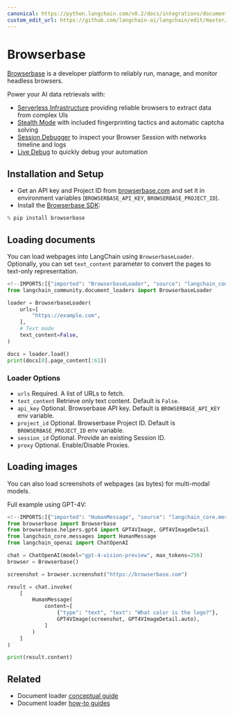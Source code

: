 ```yaml
---
canonical: https://python.langchain.com/v0.2/docs/integrations/document_loaders/browserbase/
custom_edit_url: https://github.com/langchain-ai/langchain/edit/master/docs/docs/integrations/document_loaders/browserbase.ipynb
---
```


# Browserbase

[Browserbase](https://browserbase.com) is a developer platform to reliably run, manage, and monitor headless browsers.

Power your AI data retrievals with:
- [Serverless Infrastructure](https://docs.browserbase.com/under-the-hood) providing reliable browsers to extract data from complex UIs
- [Stealth Mode](https://docs.browserbase.com/features/stealth-mode) with included fingerprinting tactics and automatic captcha solving
- [Session Debugger](https://docs.browserbase.com/features/sessions) to inspect your Browser Session with networks timeline and logs
- [Live Debug](https://docs.browserbase.com/guides/session-debug-connection/browser-remote-control) to quickly debug your automation

## Installation and Setup

- Get an API key and Project ID from [browserbase.com](https://browserbase.com) and set it in environment variables (`BROWSERBASE_API_KEY`, `BROWSERBASE_PROJECT_ID`).
- Install the [Browserbase SDK](http://github.com/browserbase/python-sdk):

```python
% pip install browserbase
```

## Loading documents

You can load webpages into LangChain using `BrowserbaseLoader`. Optionally, you can set `text_content` parameter to convert the pages to text-only representation.

```python
<!--IMPORTS:[{"imported": "BrowserbaseLoader", "source": "langchain_community.document_loaders", "docs": "https://api.python.langchain.com/en/latest/document_loaders/langchain_community.document_loaders.browserbase.BrowserbaseLoader.html", "title": "Browserbase"}]-->
from langchain_community.document_loaders import BrowserbaseLoader
```

```python
loader = BrowserbaseLoader(
    urls=[
        "https://example.com",
    ],
    # Text mode
    text_content=False,
)

docs = loader.load()
print(docs[0].page_content[:61])
```

### Loader Options

- `urls` Required. A list of URLs to fetch.
- `text_content` Retrieve only text content. Default is `False`.
- `api_key` Optional. Browserbase API key. Default is `BROWSERBASE_API_KEY` env variable.
- `project_id` Optional. Browserbase Project ID. Default is `BROWSERBASE_PROJECT_ID` env variable.
- `session_id` Optional. Provide an existing Session ID.
- `proxy` Optional. Enable/Disable Proxies.

## Loading images

You can also load screenshots of webpages (as bytes) for multi-modal models.

Full example using GPT-4V:

```python
<!--IMPORTS:[{"imported": "HumanMessage", "source": "langchain_core.messages", "docs": "https://api.python.langchain.com/en/latest/messages/langchain_core.messages.human.HumanMessage.html", "title": "Browserbase"}, {"imported": "ChatOpenAI", "source": "langchain_openai", "docs": "https://api.python.langchain.com/en/latest/chat_models/langchain_openai.chat_models.base.ChatOpenAI.html", "title": "Browserbase"}]-->
from browserbase import Browserbase
from browserbase.helpers.gpt4 import GPT4VImage, GPT4VImageDetail
from langchain_core.messages import HumanMessage
from langchain_openai import ChatOpenAI

chat = ChatOpenAI(model="gpt-4-vision-preview", max_tokens=256)
browser = Browserbase()

screenshot = browser.screenshot("https://browserbase.com")

result = chat.invoke(
    [
        HumanMessage(
            content=[
                {"type": "text", "text": "What color is the logo?"},
                GPT4VImage(screenshot, GPT4VImageDetail.auto),
            ]
        )
    ]
)

print(result.content)
```

## Related

- Document loader [conceptual guide](/docs/concepts/#document-loaders)
- Document loader [how-to guides](/docs/how_to/#document-loaders)
